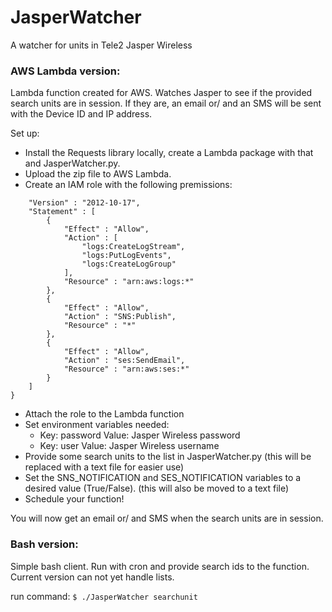 # JasperWatcher
A watcher for units in Tele2 Jasper Wireless 

### AWS Lambda version: 
Lambda function created for AWS. 
Watches Jasper to see if the provided search units are in session. 
If they are, an email or/ and an SMS will be sent with the Device ID and IP address. 

Set up: 
* Install the Requests library locally, create a Lambda package with that and JasperWatcher.py. 
* Upload the zip file to AWS Lambda. 
* Create an IAM role with the following premissions: 
```{
	"Version" : "2012-10-17", 
	"Statement" : [
		{
			"Effect" : "Allow", 
			"Action" : [
				"logs:CreateLogStream", 
				"logs:PutLogEvents", 
				"logs:CreateLogGroup" 
			], 
			"Resource" : "arn:aws:logs:*" 
		}, 
		{
			"Effect" : "Allow", 
			"Action" : "SNS:Publish", 
			"Resource" : "*"
		}, 
		{
			"Effect" : "Allow", 
			"Action" : "ses:SendEmail",
			"Resource" : "arn:aws:ses:*"
		}
	]
}
```
 
* Attach the role to the Lambda function 
* Set environment variables needed: 
  * Key: password Value: Jasper Wireless password 
  * Key: user Value: Jasper Wireless username 
* Provide some search units to the list in JasperWatcher.py (this will be replaced with a text file for easier use) 
* Set the SNS_NOTIFICATION and SES_NOTIFICATION variables to a desired value (True/False). (this will also be moved to a text file)   
* Schedule your function!

You will now get an email or/ and SMS when the search units are in session. 

### Bash version: 
Simple bash client. Run with cron and provide search ids to the function. 
Current version can not yet handle lists. 

run command: 
`$ ./JasperWatcher searchunit`
